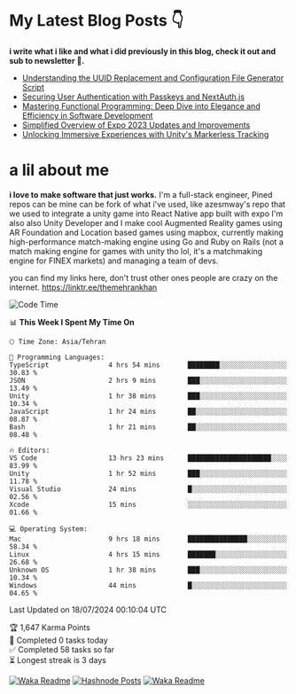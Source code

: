 # My Latest Blog Posts 👇
**i write what i like and what i did previously in this blog, check it out and sub to newsletter 🫡.**

<!-- HASHNODE_BLOG:START -->
- [Understanding the UUID Replacement and Configuration File Generator Script](https://themehrankhan.hashnode.dev/understanding-the-uuid-replacement-and-configuration-file-generator-script)
- [Securing User Authentication with Passkeys and NextAuth.js](https://themehrankhan.hashnode.dev/securing-user-authentication-with-passkeys-and-nextauthjs)
- [Mastering Functional Programming: Deep Dive into Elegance and Efficiency in Software Development](https://themehrankhan.hashnode.dev/mastering-functional-programming-deep-dive-into-elegance-and-efficiency-in-software-development)
- [Simplified Overview of Expo 2023 Updates and Improvements](https://themehrankhan.hashnode.dev/expo-2023-updates-and-features-summary)
- [Unlocking Immersive Experiences with Unity's Markerless Tracking](https://themehrankhan.hashnode.dev/unlocking-immersive-experiences-with-unitys-markerless-tracking)

<!-- HASHNODE_BLOG:END -->

# a lil about me
**i love to make  software that just works.**
I'm a full-stack engineer, Pined repos can be mine can be fork of what i've used, like azesmway's repo that we used to integrate a unity game into React Native app built with expo I'm also also Unity Developer and I make cool Augmented Reality games using AR Foundation and Location based games using mapbox, currently making high-performance match-making engine using Go and Ruby on Rails (not a match making engine for games with unity tho lol, it's a matchmaking engine for FINEX markets) and managing a team of devs.

you can find my links here, don't trust other ones people are crazy on the internet.
https://linktr.ee/themehrankhan

<!--START_SECTION:waka-->
![Code Time](http://img.shields.io/badge/Code%20Time-513%20hrs%2040%20mins-blue)

📊 **This Week I Spent My Time On** 

```text
🕑︎ Time Zone: Asia/Tehran

💬 Programming Languages: 
TypeScript               4 hrs 54 mins       ████████░░░░░░░░░░░░░░░░░   30.83 % 
JSON                     2 hrs 9 mins        ███░░░░░░░░░░░░░░░░░░░░░░   13.49 % 
Unity                    1 hr 38 mins        ███░░░░░░░░░░░░░░░░░░░░░░   10.34 % 
JavaScript               1 hr 24 mins        ██░░░░░░░░░░░░░░░░░░░░░░░   08.87 % 
Bash                     1 hr 21 mins        ██░░░░░░░░░░░░░░░░░░░░░░░   08.48 % 

🔥 Editors: 
VS Code                  13 hrs 23 mins      █████████████████████░░░░   83.99 % 
Unity                    1 hr 52 mins        ███░░░░░░░░░░░░░░░░░░░░░░   11.78 % 
Visual Studio            24 mins             █░░░░░░░░░░░░░░░░░░░░░░░░   02.56 % 
Xcode                    15 mins             ░░░░░░░░░░░░░░░░░░░░░░░░░   01.66 % 

💻 Operating System: 
Mac                      9 hrs 18 mins       ███████████████░░░░░░░░░░   58.34 % 
Linux                    4 hrs 15 mins       ███████░░░░░░░░░░░░░░░░░░   26.68 % 
Unknown OS               1 hr 38 mins        ███░░░░░░░░░░░░░░░░░░░░░░   10.34 % 
Windows                  44 mins             █░░░░░░░░░░░░░░░░░░░░░░░░   04.65 % 
```


 Last Updated on 18/07/2024 00:10:04 UTC
<!--END_SECTION:waka-->

<!-- TODO-IST:START -->
🏆  1,647 Karma Points           
🌸  Completed 0 tasks today           
✅  Completed 58 tasks so far           
⏳  Longest streak is 3 days
<!-- TODO-IST:END -->

[![Waka Readme](https://github.com/TheMehranKhan/themehrankhan/actions/workflows/main.yml/badge.svg)](https://github.com/TheMehranKhan/themehrankhan/actions/workflows/main.yml)
[![Hashnode Posts](https://github.com/TheMehranKhan/themehrankhan/actions/workflows/hashnode.yml/badge.svg)](https://github.com/TheMehranKhan/themehrankhan/actions/workflows/hashnode.yml)
[![Waka Readme](https://github.com/TheMehranKhan/themehrankhan/actions/workflows/waka.yml/badge.svg)](https://github.com/TheMehranKhan/themehrankhan/actions/workflows/waka.yml)
